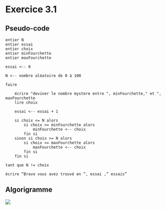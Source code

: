 # Exercice 3.1 

## Pseudo-code

    entier N 
    entier essai 
    entier choix 
    entier minFourchette
    entier maxFourchette

    essai <-- 0 

    N <-- nombre aléatoire de 0 à 100

    faire 

        écrire "deviner le nombre mystere entre ", minFourchette," et ", maxFourchette 
        lire choix 

        essai <-- essai + 1         

        si choix <= N alors 
            si choix >= minFourchette alors
                minFourchette <-- choix
            fin si
        sinon si choix >= N alors
            si choix <= maxFourchette alors
                maxFourchette <-- choix
            fin si
        fin si 

    tant que N != choix 

    écrire “Bravo vous avez trouvé en ”, essai ,” essais” 

## Algorigramme

[![](https://mermaid.ink/img/pako:eNqNVNuO2jAQ_RXXL9tVw51w04JUdVupD-xDt1KlAg8mnoDVxKaOw4ZF-Zd95Tv4sU5iWJIF1M1DnByfOTNzkvGWeooDHVA_UE_ekmlDft5PJcELJBdy8dEX8nYqLTSHhZAyQ_l-N4_NbQbarUqlQjSTXIUTSYZEqnCugbBgv2NGCXzkQOpk_0Lk7BQg5Co2X5ZKeDCp7Xeezog3HNZCgiYBHGXCTWQAV5BGg0NCIb-pWHtLMAZfwSDEkhN0U5sVCxsRDYwf0wRZDg9fElIrleJpCDHBZxQIV2YCUcQEdmLXT6RxIBdC_O_S__r3YWvV7rDr9LCdXcdt5JK1Ro2sktO2pdiqHuPVWMiDzmhYbjB9E3QeWMpgliARm5Q0yB1ScvnZBbWsGa5-LUUA98J_2EryYWjZ6XtS-yxO8tQFjbO4y768hgof9U5ejnIvrwhYEcsvtn6t1gTzjVly-kyln-WSvWex5w6zZFKSKTr8xs936v_fxmLT19n2XoBLxRdG7iLxVZc8aWHgB0RxYArDOddsrchaxRFha3gmRqt4vd_haBLHzsphibIpzJyw54hNRh0agg6Z4HjkbDNsStHOEKZ0gI-c6T9TOpUp8lhs1ONGenRgdAwOjVecGSyTLTQL6cBnQYQocGGUHtszLD_KHLpikg62NKGDSrNZ7bl1t9FsuG673nD7TYduEG9169V-u9dp9buNbr_fcbupQ5-VQuFGtV13ey231Wp36s1OLvc738nqSP8Bl5-O4A?type=png)](https://mermaid.live/edit#pako:eNqNVNuO2jAQ_RXXL9tVw51w04JUdVupD-xDt1KlAg8mnoDVxKaOw4ZF-Zd95Tv4sU5iWJIF1M1DnByfOTNzkvGWeooDHVA_UE_ekmlDft5PJcELJBdy8dEX8nYqLTSHhZAyQ_l-N4_NbQbarUqlQjSTXIUTSYZEqnCugbBgv2NGCXzkQOpk_0Lk7BQg5Co2X5ZKeDCp7Xeezog3HNZCgiYBHGXCTWQAV5BGg0NCIb-pWHtLMAZfwSDEkhN0U5sVCxsRDYwf0wRZDg9fElIrleJpCDHBZxQIV2YCUcQEdmLXT6RxIBdC_O_S__r3YWvV7rDr9LCdXcdt5JK1Ro2sktO2pdiqHuPVWMiDzmhYbjB9E3QeWMpgliARm5Q0yB1ScvnZBbWsGa5-LUUA98J_2EryYWjZ6XtS-yxO8tQFjbO4y768hgof9U5ejnIvrwhYEcsvtn6t1gTzjVly-kyln-WSvWex5w6zZFKSKTr8xs936v_fxmLT19n2XoBLxRdG7iLxVZc8aWHgB0RxYArDOddsrchaxRFha3gmRqt4vd_haBLHzsphibIpzJyw54hNRh0agg6Z4HjkbDNsStHOEKZ0gI-c6T9TOpUp8lhs1ONGenRgdAwOjVecGSyTLTQL6cBnQYQocGGUHtszLD_KHLpikg62NKGDSrNZ7bl1t9FsuG673nD7TYduEG9169V-u9dp9buNbr_fcbupQ5-VQuFGtV13ey231Wp36s1OLvc738nqSP8Bl5-O4A)